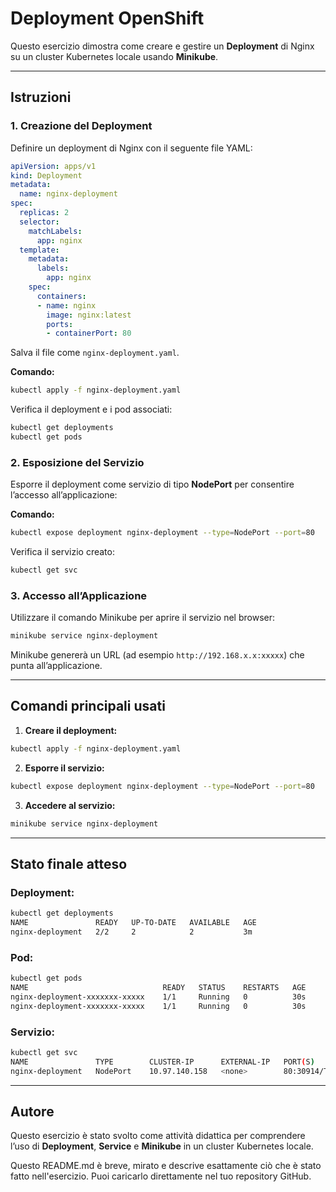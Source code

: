 # Deployment OpenShift

Questo esercizio dimostra come creare e gestire un **Deployment** di Nginx su un cluster Kubernetes locale usando **Minikube**.

---

## Istruzioni

### 1. Creazione del Deployment

Definire un deployment di Nginx con il seguente file YAML:

```yaml
apiVersion: apps/v1
kind: Deployment
metadata:
  name: nginx-deployment
spec:
  replicas: 2
  selector:
    matchLabels:
      app: nginx
  template:
    metadata:
      labels:
        app: nginx
    spec:
      containers:
      - name: nginx
        image: nginx:latest
        ports:
        - containerPort: 80
```

Salva il file come `nginx-deployment.yaml`.

**Comando:**

```bash
kubectl apply -f nginx-deployment.yaml
```

Verifica il deployment e i pod associati:

```bash
kubectl get deployments
kubectl get pods
```

### 2. Esposizione del Servizio

Esporre il deployment come servizio di tipo **NodePort** per consentire l’accesso all’applicazione:

**Comando:**

```bash
kubectl expose deployment nginx-deployment --type=NodePort --port=80
```

Verifica il servizio creato:
```bash
kubectl get svc
```

### 3. Accesso all’Applicazione

Utilizzare il comando Minikube per aprire il servizio nel browser:

```bash
minikube service nginx-deployment
```

Minikube genererà un URL (ad esempio `http://192.168.x.x:xxxxx`) che punta all’applicazione.

---

## Comandi principali usati

1. **Creare il deployment:**

```bash
kubectl apply -f nginx-deployment.yaml
```

2. **Esporre il servizio:**

```bash
kubectl expose deployment nginx-deployment --type=NodePort --port=80
```

3. **Accedere al servizio:**

```bash
minikube service nginx-deployment
```

---

## Stato finale atteso

### Deployment:

```bash
kubectl get deployments
NAME               READY   UP-TO-DATE   AVAILABLE   AGE
nginx-deployment   2/2     2            2           3m
```

### Pod:

```bash
kubectl get pods
NAME                              READY   STATUS    RESTARTS   AGE
nginx-deployment-xxxxxxx-xxxxx    1/1     Running   0          30s
nginx-deployment-xxxxxxx-xxxxx    1/1     Running   0          30s
```

### Servizio:

```bash
kubectl get svc
NAME               TYPE        CLUSTER-IP      EXTERNAL-IP   PORT(S)        AGE
nginx-deployment   NodePort    10.97.140.158   <none>        80:30914/TCP   3m
```

---

## Autore

Questo esercizio è stato svolto come attività didattica per comprendere l’uso di **Deployment**, **Service** e **Minikube** in un cluster Kubernetes locale.

Questo README.md è breve, mirato e descrive esattamente ciò che è stato fatto nell'esercizio. Puoi caricarlo direttamente nel tuo repository GitHub.
